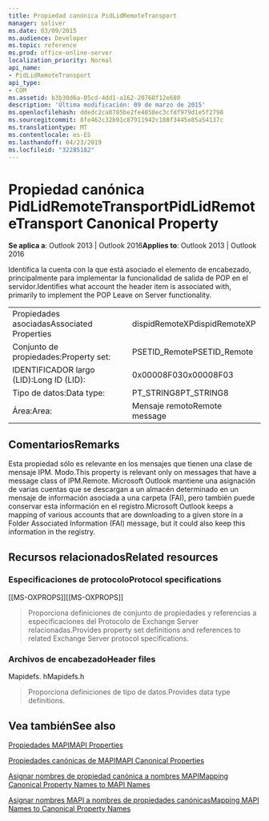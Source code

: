 ```yaml
---
title: Propiedad canónica PidLidRemoteTransport
manager: soliver
ms.date: 03/09/2015
ms.audience: Developer
ms.topic: reference
ms.prod: office-online-server
localization_priority: Normal
api_name:
- PidLidRemoteTransport
api_type:
- COM
ms.assetid: b3b30d6a-05cd-4dd1-a162-20768f12e680
description: 'Última modificación: 09 de marzo de 2015'
ms.openlocfilehash: ddedc2ca0785be2fe4850ec3cfdf979d1e5f2798
ms.sourcegitcommit: 8fe462c32b91c87911942c188f3445e85a54137c
ms.translationtype: MT
ms.contentlocale: es-ES
ms.lasthandoff: 04/23/2019
ms.locfileid: "32285182"
---
```

# <a name="pidlidremotetransport-canonical-property"></a><span data-ttu-id="44293-103">Propiedad canónica PidLidRemoteTransport</span><span class="sxs-lookup"><span data-stu-id="44293-103">PidLidRemoteTransport Canonical Property</span></span>

  
  
<span data-ttu-id="44293-104">**Se aplica a**: Outlook 2013 | Outlook 2016</span><span class="sxs-lookup"><span data-stu-id="44293-104">**Applies to**: Outlook 2013 | Outlook 2016</span></span> 
  
<span data-ttu-id="44293-105">Identifica la cuenta con la que está asociado el elemento de encabezado, principalmente para implementar la funcionalidad de salida de POP en el servidor.</span><span class="sxs-lookup"><span data-stu-id="44293-105">Identifies what account the header item is associated with, primarily to implement the POP Leave on Server functionality.</span></span> 
  
|||
|:-----|:-----|
|<span data-ttu-id="44293-106">Propiedades asociadas</span><span class="sxs-lookup"><span data-stu-id="44293-106">Associated Properties</span></span>  <br/> |<span data-ttu-id="44293-107">dispidRemoteXP</span><span class="sxs-lookup"><span data-stu-id="44293-107">dispidRemoteXP</span></span>  <br/> |
|<span data-ttu-id="44293-108">Conjunto de propiedades:</span><span class="sxs-lookup"><span data-stu-id="44293-108">Property set:</span></span>  <br/> |<span data-ttu-id="44293-109">PSETID_Remote</span><span class="sxs-lookup"><span data-stu-id="44293-109">PSETID_Remote</span></span>  <br/> |
|<span data-ttu-id="44293-110">IDENTIFICADOR largo (LID):</span><span class="sxs-lookup"><span data-stu-id="44293-110">Long ID (LID):</span></span>  <br/> |<span data-ttu-id="44293-111">0x00008F03</span><span class="sxs-lookup"><span data-stu-id="44293-111">0x00008F03</span></span>  <br/> |
|<span data-ttu-id="44293-112">Tipo de datos:</span><span class="sxs-lookup"><span data-stu-id="44293-112">Data type:</span></span>  <br/> |<span data-ttu-id="44293-113">PT_STRING8</span><span class="sxs-lookup"><span data-stu-id="44293-113">PT_STRING8</span></span>  <br/> |
|<span data-ttu-id="44293-114">Área:</span><span class="sxs-lookup"><span data-stu-id="44293-114">Area:</span></span>  <br/> |<span data-ttu-id="44293-115">Mensaje remoto</span><span class="sxs-lookup"><span data-stu-id="44293-115">Remote message</span></span>  <br/> |
   
## <a name="remarks"></a><span data-ttu-id="44293-116">Comentarios</span><span class="sxs-lookup"><span data-stu-id="44293-116">Remarks</span></span>

<span data-ttu-id="44293-117">Esta propiedad sólo es relevante en los mensajes que tienen una clase de mensaje IPM. Modo.</span><span class="sxs-lookup"><span data-stu-id="44293-117">This property is relevant only on messages that have a message class of IPM.Remote.</span></span> <span data-ttu-id="44293-118">Microsoft Outlook mantiene una asignación de varias cuentas que se descargan a un almacén determinado en un mensaje de información asociada a una carpeta (FAI), pero también puede conservar esta información en el registro.</span><span class="sxs-lookup"><span data-stu-id="44293-118">Microsoft Outlook keeps a mapping of various accounts that are downloading to a given store in a Folder Associated Information (FAI) message, but it could also keep this information in the registry.</span></span>
  
## <a name="related-resources"></a><span data-ttu-id="44293-119">Recursos relacionados</span><span class="sxs-lookup"><span data-stu-id="44293-119">Related resources</span></span>

### <a name="protocol-specifications"></a><span data-ttu-id="44293-120">Especificaciones de protocolo</span><span class="sxs-lookup"><span data-stu-id="44293-120">Protocol specifications</span></span>

<span data-ttu-id="44293-121">[[MS-OXPROPS]]</span><span class="sxs-lookup"><span data-stu-id="44293-121">[[MS-OXPROPS]]</span></span> 
  
> <span data-ttu-id="44293-122">Proporciona definiciones de conjunto de propiedades y referencias a especificaciones del Protocolo de Exchange Server relacionadas.</span><span class="sxs-lookup"><span data-stu-id="44293-122">Provides property set definitions and references to related Exchange Server protocol specifications.</span></span>
    
### <a name="header-files"></a><span data-ttu-id="44293-123">Archivos de encabezado</span><span class="sxs-lookup"><span data-stu-id="44293-123">Header files</span></span>

<span data-ttu-id="44293-124">Mapidefs. h</span><span class="sxs-lookup"><span data-stu-id="44293-124">Mapidefs.h</span></span>
  
> <span data-ttu-id="44293-125">Proporciona definiciones de tipo de datos.</span><span class="sxs-lookup"><span data-stu-id="44293-125">Provides data type definitions.</span></span>
    
## <a name="see-also"></a><span data-ttu-id="44293-126">Vea también</span><span class="sxs-lookup"><span data-stu-id="44293-126">See also</span></span>



[<span data-ttu-id="44293-127">Propiedades MAPI</span><span class="sxs-lookup"><span data-stu-id="44293-127">MAPI Properties</span></span>](mapi-properties.md)
  
[<span data-ttu-id="44293-128">Propiedades canónicas de MAPI</span><span class="sxs-lookup"><span data-stu-id="44293-128">MAPI Canonical Properties</span></span>](mapi-canonical-properties.md)
  
[<span data-ttu-id="44293-129">Asignar nombres de propiedad canónica a nombres MAPI</span><span class="sxs-lookup"><span data-stu-id="44293-129">Mapping Canonical Property Names to MAPI Names</span></span>](mapping-canonical-property-names-to-mapi-names.md)
  
[<span data-ttu-id="44293-130">Asignar nombres MAPI a nombres de propiedades canónicas</span><span class="sxs-lookup"><span data-stu-id="44293-130">Mapping MAPI Names to Canonical Property Names</span></span>](mapping-mapi-names-to-canonical-property-names.md)

